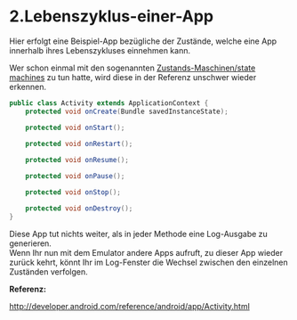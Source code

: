 2.Lebenszyklus-einer-App
========================

Hier erfolgt eine Beispiel-App bezügliche der Zustände, welche eine App innerhalb ihres Lebenszykluses einnehmen kann.  

Wer schon einmal mit den sogenannten [Zustands-Maschinen/state machines](http://de.wikipedia.org/wiki/Endlicher_Automat) zu tun hatte, wird diese in der Referenz unschwer wieder erkennen.

```java
public class Activity extends ApplicationContext {
    protected void onCreate(Bundle savedInstanceState);

    protected void onStart();
     
    protected void onRestart();

    protected void onResume();

    protected void onPause();

    protected void onStop();

    protected void onDestroy();
}
```

Diese App tut nichts weiter, als in jeder Methode eine Log-Ausgabe zu generieren.  
Wenn Ihr nun mit dem Emulator andere Apps aufruft, zu dieser App wieder zurück kehrt, könnt Ihr im Log-Fenster die Wechsel zwischen den einzelnen Zuständen verfolgen.

__Referenz:__

http://developer.android.com/reference/android/app/Activity.html
